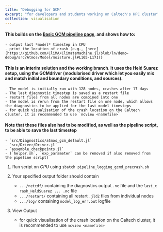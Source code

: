 ```yaml
---
title: "Debugging for GCM"
excerpt: "for developers and students working on Caltech's HPC cluster"
collection: visualisation
---
```


#### This builds on the [Basic GCM pipeline page](https://lenkanovak.github.io/_pages/visualisation/demo_basic_gcm/), and shows how to:
    - output last *model* timestep in CPU
    - print the location of crash (e.g., [here](https://github.com/CliMA/ClimateMachine.jl/blob/ln/demo-debug/src/Atmos/Model/moisture.jl#L165-L171))

#### This is an interim solution and the working branch. It uses the Held Suarez setup, using the GCMdriver (modularised driver which let you easily mix and match initial and boundary conditions, and sources).
    - The model is initially run with 128 nodes, crashes after 17 days
    - The last diagnostic timestep is saved as a restart file
    - restart files from all nodes are combined into one
    - the model is rerun from the restart file on one node, which allows the diagnostics to be applied for the last model timesteps
    - for quick visualisation of the crash location on the Caltech cluster, it is recommended to use `ncview <namefile>`

#### Note that these files also had to be modified, as well as the pipeline script, to be able to save the last timestep
    - `src/Diagnostics/atmos_gcm_default.jl`
    - `src/Driver/Driver.jl`
    - `assemble_checkpoints.jl`
    - (`helper.sh`, `exp_parameter` can be removed if also removed from the pipeline script)

1. Run script on *CPU* using `sbatch pipeline_logging_gcmd_precrash.sh`

2. Your specified output folder should contain
    - `.../netcdf/` containing the diagnostics output `.nc` file and the `last_c
rash_HeldSuarez ... .nc` file
    - `.../restart/` containing all restart `.jld2` files from individual nodes
    - `.../log/` containing `model_log_err.out` logfile


3. View Output
    - for quick visualisation of the crash location on the Caltech cluster, it is recommended to use `ncview <namefile>`
